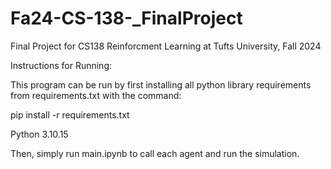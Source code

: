 # Fa24-CS-138-_FinalProject
Final Project for CS138 Reinforcment Learning at Tufts University, Fall 2024


Instructions for Running:

This program can be run by first installing all python library requirements from requirements.txt with the command: 

pip install -r requirements.txt

Python 3.10.15

Then, simply run main.ipynb to call each agent and run the simulation.